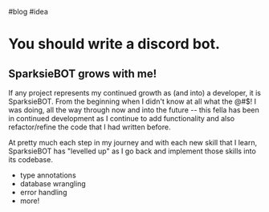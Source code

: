 #blog #idea 

# You should write a discord bot.

## SparksieBOT grows with me!

If any project represents my continued growth as (and into) a developer, it is SparksieBOT. From the beginning when I didn't know at all what the @#$! I was doing, all the way through now and into the future -- this fella has been in continued development as I continue to add functionality and also refactor/refine the code that I had written before.

At pretty much each step in my journey and with each new skill that I learn, SparksieBOT has "levelled up" as I go back and implement those skills into its codebase.

- type annotations
- database wrangling
- error handling
- more!